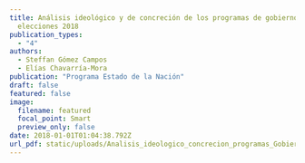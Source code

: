 ```yaml
---
title: Análisis ideológico y de concreción de los programas de gobierno en las
  elecciones 2018
publication_types:
  - "4"
authors:
  - Steffan Gómez Campos
  - Elías Chavarría-Mora
publication: "Programa Estado de la Nación"
draft: false
featured: false
image:
  filename: featured
  focal_point: Smart
  preview_only: false
date: 2018-01-01T01:04:38.792Z
url_pdf: static/uploads/Analisis_ideologico_concrecion_programas_Gobierno_elecciones_2018.pdf
---
```

